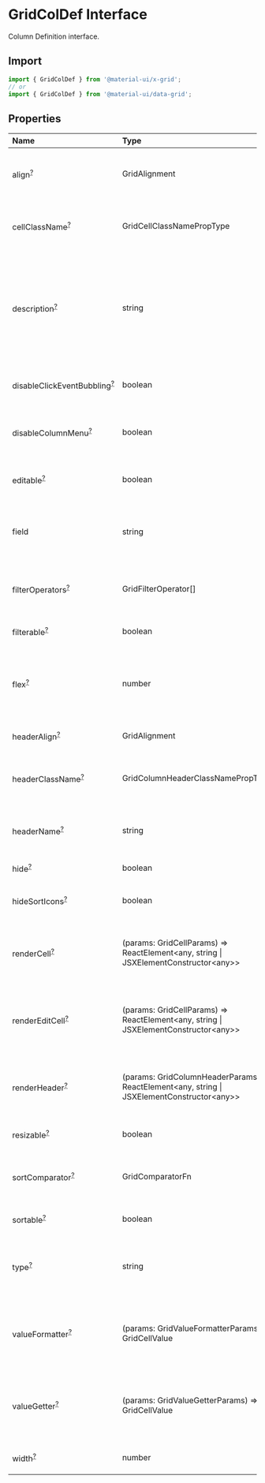 # GridColDef Interface

<p class="description">Column Definition interface.</p>

## Import

```js
import { GridColDef } from '@material-ui/x-grid';
// or
import { GridColDef } from '@material-ui/data-grid';
```

## Properties

| Name                                                                                                        | Type                                                                                                                                      | Default                                          | Description                                                                                            |
| :---------------------------------------------------------------------------------------------------------- | :---------------------------------------------------------------------------------------------------------------------------------------- | :----------------------------------------------- | :----------------------------------------------------------------------------------------------------- |
| <span class="prop-name optional">align<sup><abbr title="optional">?</abbr></sup></span>                     | <span class="prop-type">GridAlignment</span>                                                                                              |                                                  | Allows to align the column values in cells.                                                            |
| <span class="prop-name optional">cellClassName<sup><abbr title="optional">?</abbr></sup></span>             | <span class="prop-type">GridCellClassNamePropType</span>                                                                                  |                                                  | Class name that will be added in cells for that column.                                                |
| <span class="prop-name optional">description<sup><abbr title="optional">?</abbr></sup></span>               | <span class="prop-type">string</span>                                                                                                     |                                                  | The description of the column rendered as tooltip if the column header name is not fully displayed.    |
| <span class="prop-name optional">disableClickEventBubbling<sup><abbr title="optional">?</abbr></sup></span> | <span class="prop-type">boolean</span>                                                                                                    | <span class="prop-default">false<br /></span>    | Allows to disable the click event in cells.                                                            |
| <span class="prop-name optional">disableColumnMenu<sup><abbr title="optional">?</abbr></sup></span>         | <span class="prop-type">boolean</span>                                                                                                    | <span class="prop-default">false<br /></span>    | If `true`, the column menu is disabled for this column.                                                |
| <span class="prop-name optional">editable<sup><abbr title="optional">?</abbr></sup></span>                  | <span class="prop-type">boolean</span>                                                                                                    | <span class="prop-default">true<br /></span>     | If `true`, the cells of the column are editable.                                                       |
| <span class="prop-name">field</span>                                                                        | <span class="prop-type">string</span>                                                                                                     |                                                  | The column identifier. It's used to map with GridRowData values.                                       |
| <span class="prop-name optional">filterOperators<sup><abbr title="optional">?</abbr></sup></span>           | <span class="prop-type">GridFilterOperator[]</span>                                                                                       |                                                  | Allows setting the filter operators for this column.                                                   |
| <span class="prop-name optional">filterable<sup><abbr title="optional">?</abbr></sup></span>                | <span class="prop-type">boolean</span>                                                                                                    | <span class="prop-default">true<br /></span>     | If `true`, the column is filterable.                                                                   |
| <span class="prop-name optional">flex<sup><abbr title="optional">?</abbr></sup></span>                      | <span class="prop-type">number</span>                                                                                                     |                                                  | If set, it indicates that a column has fluid width. Range [0, ∞).                                      |
| <span class="prop-name optional">headerAlign<sup><abbr title="optional">?</abbr></sup></span>               | <span class="prop-type">GridAlignment</span>                                                                                              |                                                  | Header cell element alignment.                                                                         |
| <span class="prop-name optional">headerClassName<sup><abbr title="optional">?</abbr></sup></span>           | <span class="prop-type">GridColumnHeaderClassNamePropType</span>                                                                          |                                                  | Class name that will be added in the column header cell.                                               |
| <span class="prop-name optional">headerName<sup><abbr title="optional">?</abbr></sup></span>                | <span class="prop-type">string</span>                                                                                                     |                                                  | The title of the column rendered in the column header cell.                                            |
| <span class="prop-name optional">hide<sup><abbr title="optional">?</abbr></sup></span>                      | <span class="prop-type">boolean</span>                                                                                                    | <span class="prop-default">false<br /></span>    | If `true`, hide the column.                                                                            |
| <span class="prop-name optional">hideSortIcons<sup><abbr title="optional">?</abbr></sup></span>             | <span class="prop-type">boolean</span>                                                                                                    | <span class="prop-default">false<br /></span>    | Toggle the visibility of the sort icons.                                                               |
| <span class="prop-name optional">renderCell<sup><abbr title="optional">?</abbr></sup></span>                | <span class="prop-type">(params: GridCellParams) =&gt; ReactElement&lt;any, string \| JSXElementConstructor&lt;any&gt;&gt;</span>         |                                                  | Allows to override the component rendered as cell for this column.                                     |
| <span class="prop-name optional">renderEditCell<sup><abbr title="optional">?</abbr></sup></span>            | <span class="prop-type">(params: GridCellParams) =&gt; ReactElement&lt;any, string \| JSXElementConstructor&lt;any&gt;&gt;</span>         |                                                  | Allows to override the component rendered in edit cell mode for this column.                           |
| <span class="prop-name optional">renderHeader<sup><abbr title="optional">?</abbr></sup></span>              | <span class="prop-type">(params: GridColumnHeaderParams) =&gt; ReactElement&lt;any, string \| JSXElementConstructor&lt;any&gt;&gt;</span> |                                                  | Allows to render a component in the column header cell.                                                |
| <span class="prop-name optional">resizable<sup><abbr title="optional">?</abbr></sup></span>                 | <span class="prop-type">boolean</span>                                                                                                    | <span class="prop-default">true<br /></span>     | If `true`, the column is resizable.                                                                    |
| <span class="prop-name optional">sortComparator<sup><abbr title="optional">?</abbr></sup></span>            | <span class="prop-type">GridComparatorFn</span>                                                                                           |                                                  | A comparator function used to sort rows.                                                               |
| <span class="prop-name optional">sortable<sup><abbr title="optional">?</abbr></sup></span>                  | <span class="prop-type">boolean</span>                                                                                                    | <span class="prop-default">true<br /></span>     | If `true`, the column is sortable.                                                                     |
| <span class="prop-name optional">type<sup><abbr title="optional">?</abbr></sup></span>                      | <span class="prop-type">string</span>                                                                                                     | <span class="prop-default">'string'<br /></span> | Type allows to merge this object with a default definition [GridColDef](/api/data-grid/grid-col-def/). |
| <span class="prop-name optional">valueFormatter<sup><abbr title="optional">?</abbr></sup></span>            | <span class="prop-type">(params: GridValueFormatterParams) =&gt; GridCellValue</span>                                                     |                                                  | Function that allows to apply a formatter before rendering its value.                                  |
| <span class="prop-name optional">valueGetter<sup><abbr title="optional">?</abbr></sup></span>               | <span class="prop-type">(params: GridValueGetterParams) =&gt; GridCellValue</span>                                                        |                                                  | Function that allows to get a specific data instead of field to render in the cell.                    |
| <span class="prop-name optional">width<sup><abbr title="optional">?</abbr></sup></span>                     | <span class="prop-type">number</span>                                                                                                     | <span class="prop-default">100<br /></span>      | Set the width of the column.                                                                           |
